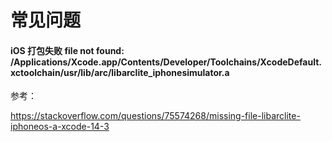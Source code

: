 # 常见问题

#### iOS 打包失败 file not found: /Applications/Xcode.app/Contents/Developer/Toolchains/XcodeDefault.xctoolchain/usr/lib/arc/libarclite_iphonesimulator.a

参考：

https://stackoverflow.com/questions/75574268/missing-file-libarclite-iphoneos-a-xcode-14-3
